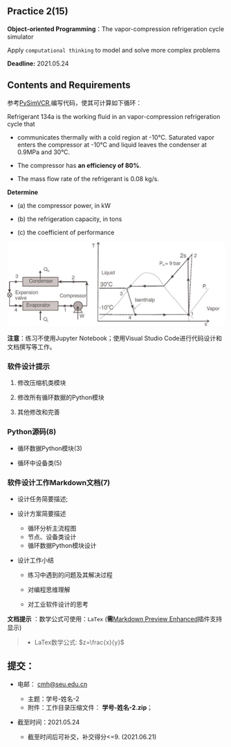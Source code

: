 ## Practice 2(15)

**Object-oriented Programming**：The  vapor-compression refrigeration  cycle simulator 

Apply `computational thinking` to model and solve more complex problems

**Deadline:**  2021.05.24

## Contents and Requirements

参考[PySimVCR](https://github.com/PySEE/PySimVCR),编写代码，使其可计算如下循环：

Refrigerant 134a is the working fluid in an vapor-compression refrigeration cycle that 

* communicates thermally with a cold region at -10°C. Saturated vapor enters the compressor at -10°C and liquid leaves the condenser at 0.9MPa and 30°C. 

* The compressor has **an efficiency of 80%**. 

* The mass flow rate of the refrigerant is 0.08 kg/s. 

**Determine**

 * (a) the compressor power, in kW
 
 * (b) the refrigeration capacity, in tons
 
 * (c) the coefficient of performance

 ![](img/example725.jpg)

**注意**：练习不使用Jupyter Notebook；使用Visual Studio Code进行代码设计和文档撰写等工作。

### 软件设计提示

1. 修改压缩机类模块

2. 修改所有循环数据的Python模块

3. 其他修改和完善

### Python源码(8)

* 循环数据Python模块(3)

* 循环中设备类(5)
 
### 软件设计工作Markdown文档(7)

* 设计任务简要描述;

* 设计方案简要描述
  * 循环分析主流程图  
  * 节点、设备类设计
  * 循环数据Python模块设计
  
* 设计工作小结
   
    *  练习中遇到的问题及其解决过程 

    *  对编程思维理解
    
    *  对工业软件设计的思考
  
 **文档提示** ：数学公式可使用：`LaTex` (**需**[Markdown Preview Enhanced](https://shd101wyy.github.io/markdown-preview-enhanced/#/zh-cn/)插件支持显示)

>* LaTex数学公式: $z=\frac{x}{y}$

## 提交：

* 电邮： cmh@seu.edu.cn
  * 主题：学号-姓名-2
  * 附件：工作目录压缩文件： **学号-姓名-2.zip**；

* 截至时间：2021.05.24
  * 截至时间后可补交，补交得分<=9. (2021.06.21)


